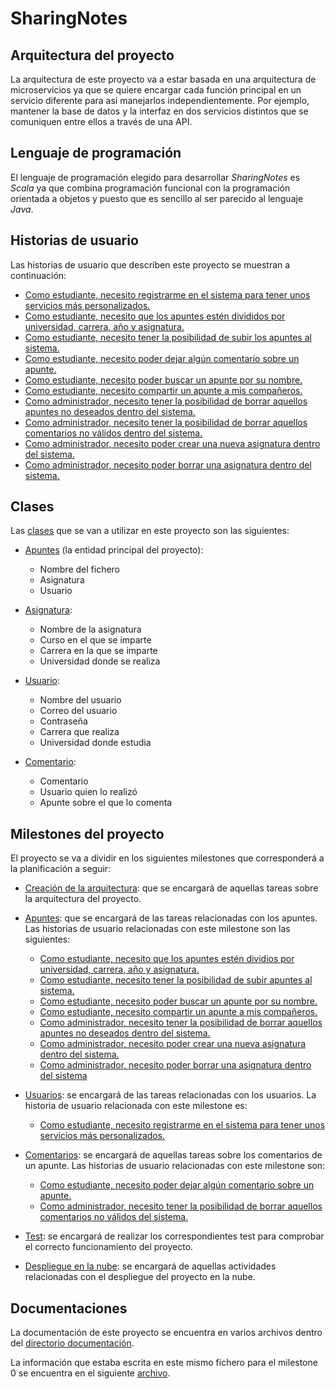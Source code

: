 # SharingNotes

## Arquitectura del proyecto

La arquitectura de este proyecto va a estar basada en una arquitectura de microservicios ya que se quiere encargar cada función principal en un servicio diferente para así manejarlos independientemente. Por ejemplo, mantener la base de datos y la interfaz en dos servicios distintos que se comuniquen entre ellos a través de una API. 

## Lenguaje de programación

El lenguaje de programación elegido para desarrollar *SharingNotes* es *Scala* ya que combina programación funcional con la programación orientada a objetos y puesto que es sencillo al ser parecido al lenguaje *Java*.

## Historias de usuario

Las historias de usuario que describen este proyecto se muestran a continuación:

- [Como estudiante, necesito registrarme en el sistema para tener unos servicios más personalizados.](https://github.com/mjls130598/SharingNotes/issues/10)
- [Como estudiante, necesito que los apuntes estén divididos por universidad, carrera, año y asignatura.](https://github.com/mjls130598/SharingNotes/issues/11)
- [Como estudiante, necesito tener la posibilidad de subir los apuntes al sistema.](https://github.com/mjls130598/SharingNotes/issues/12)
- [Como estudiante, necesito poder dejar algún comentario sobre un apunte.](https://github.com/mjls130598/SharingNotes/issues/13)
- [Como estudiante, necesito poder buscar un apunte por su nombre.](https://github.com/mjls130598/SharingNotes/issues/14)
- [Como estudiante, necesito compartir un apunte a mis compañeros.](https://github.com/mjls130598/SharingNotes/issues/15)
- [Como administrador, necesito tener la posibilidad de borrar aquellos apuntes no deseados dentro del sistema.](https://github.com/mjls130598/SharingNotes/issues/16)
- [Como administrador, necesito tener la posibilidad de borrar aquellos comentarios no válidos dentro del sistema.](https://github.com/mjls130598/SharingNotes/issues/17)
- [Como administrador, necesito poder crear una nueva asignatura dentro del sistema.](https://github.com/mjls130598/SharingNotes/issues/18)
- [Como administrador, necesito poder borrar una asignatura dentro del sistema.](https://github.com/mjls130598/SharingNotes/issues/19)

## Clases

Las [clases](https://github.com/mjls130598/CC-proyecto/tree/master/src) que se van a utilizar en este proyecto son las siguientes:

* [Apuntes](https://github.com/mjls130598/SharingNotes/blob/master/src/Apuntes.scala) (la entidad principal del proyecto):
	* Nombre del fichero
	* Asignatura
	* Usuario

* [Asignatura](https://github.com/mjls130598/SharingNotes/blob/master/src/Asignatura.scala):
	* Nombre de la asignatura
	* Curso en el que se imparte
	* Carrera en la que se imparte
	* Universidad donde se realiza

* [Usuario](https://github.com/mjls130598/SharingNotes/blob/master/src/Usuario.scala):
	* Nombre del usuario
	* Correo del usuario
	* Contraseña
	* Carrera que realiza
	* Universidad donde estudia

* [Comentario](https://github.com/mjls130598/SharingNotes/blob/master/src/Comentario.scala):
	* Comentario
	* Usuario quien lo realizó
	* Apunte sobre el que lo comenta

## Milestones del proyecto

El proyecto se va a dividir en los siguientes milestones que corresponderá a la planificación a seguir: 

* [Creación de la arquitectura](https://github.com/mjls130598/SharingNotes/milestone/3): que se encargará de aquellas tareas sobre la arquitectura del proyecto.

* [Apuntes](https://github.com/mjls130598/SharingNotes/milestone/5): que se encargará de las tareas relacionadas con los apuntes. Las historias de usuario relacionadas con este milestone son las siguientes:

	* [Como estudiante, necesito que los apuntes estén dividios por universidad, carrera, año y asignatura.](https://github.com/mjls130598/SharingNotes/issues/11)
	* [Como estudiante, necesito tener la posibilidad de subir apuntes al sistema.](https://github.com/mjls130598/SharingNotes/issues/12)
	* [Como estudiante, necesito poder buscar un apunte por su nombre.](https://github.com/mjls130598/SharingNotes/issues/14)
	* [Como estudiante, necesito compartir un apunte a mis compañeros.](https://github.com/mjls130598/SharingNotes/issues/15)
	* [Como administrador, necesito tener la posibilidad de borrar aquellos apuntes no deseados dentro del sistema.](https://github.com/mjls130598/SharingNotes/issues/16)
	* [Como administrador, necesito poder crear una nueva asignatura dentro del sistema.](https://github.com/mjls130598/SharingNotes/issues/18)
	* [Como administrador, necesito poder borrar una asignatura dentro del sistema](https://github.com/mjls130598/SharingNotes/issues/19)

* [Usuarios](https://github.com/mjls130598/SharingNotes/milestone/4): se encargará de las tareas relacionadas con los usuarios. La historia de usuario relacionada con este milestone es:
	
	* [Como estudiante, necesito registrarme en el sistema para tener unos servicios más personalizados.](https://github.com/mjls130598/SharingNotes/issues/10)

* [Comentarios](https://github.com/mjls130598/SharingNotes/milestone/6): se encargará de aquellas tareas sobre los comentarios de un apunte. Las historias de usuario relacionadas con este milestone son:

	* [Como estudiante, necesito poder dejar algún comentario sobre un apunte.](https://github.com/mjls130598/SharingNotes/issues/13)
	* [Como administrador, necesito tener la posibilidad de borrar aquellos comentarios no válidos del sistema.](https://github.com/mjls130598/SharingNotes/issues/17)

* [Test](https://github.com/mjls130598/SharingNotes/milestone/8): se encargará de realizar los correspondientes test para comprobar el correcto funcionamiento del proyecto.

* [Despliegue en la nube](https://github.com/mjls130598/SharingNotes/milestone/7): se encargará de aquellas actividades relacionadas con el despliegue del proyecto en la nube.

## Documentaciones

La documentación de este proyecto se encuentra en varios archivos dentro del [directorio documentación](https://github.com/mjls130598/CC-proyecto/tree/master/documentacion).

La información que estaba escrita en este mismo fichero para el milestone 0 se encuentra en el siguiente [archivo](https://github.com/mjls130598/CC-proyecto/tree/master/documentacion/milestone0.md).

